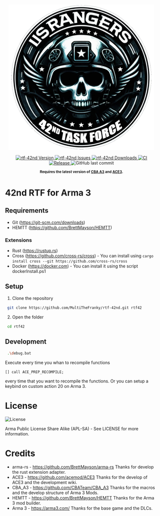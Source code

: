 <p align="center">
    <img src="./extras/logo_rtf42_ca.png" width="480">
</p>

<p align="center">
    <a href="https://github.com/MultiTheFranky/rtf-42nd/releases/latest">
        <img src="https://img.shields.io/badge/Version-0.1.0-blue.svg?style=flat-square" alt="rtf-42nd Version">
    </a>
    <a href="https://github.com/MultiTheFranky/rtf-42nd/issues">
        <img src="https://img.shields.io/github/issues-raw/MultiTheFranky/rtf-42nd.svg?style=flat-square&label=Issues" alt="rtf-42nd Issues">
    </a>
    <a href="https://github.com/MultiTheFranky/rtf-42nd/releases">
        <img src="https://img.shields.io/github/downloads/MultiTheFranky/rtf-42nd/total.svg?style=flat-square&label=Downloads" alt="rtf-42nd Downloads">
    </a>
    <a href="https://github.com/MultiTheFranky/rtf-42nd/actions/workflows/ci.yml">
        <img src="https://github.com/MultiTheFranky/rtf-42nd/actions/workflows/ci.yml/badge.svg" alt="CI">
    </a>
    <a href="https://github.com/MultiTheFranky/rtf-42nd/actions/workflows/release.yml">
        <img src="https://github.com/MultiTheFranky/rtf-42nd/actions/workflows/release.yml/badge.svg" alt="Release">
    </a>
    <img alt="GitHub last commit" src="https://img.shields.io/github/last-commit/MultiTheFranky/rtf-42nd">
</p>

<p align="center">
    <sup><strong>Requires the latest version of <a href="https://github.com/CBATeam/CBA_A3/releases">CBA A3</a> and <a href="https://github.com/acemod/ACE3/releases">ACE3</a>.<br/></strong></sup>
</p>

# 42nd RTF for Arma 3

## Requirements

-   Git (https://git-scm.com/downloads)
-   HEMTT (https://github.com/BrettMayson/HEMTT)

### Extensions
-   Rust (https://rustup.rs)
-   Cross (https://github.com/cross-rs/cross) - You can install using `cargo install cross --git https://github.com/cross-rs/cross`
-   Docker (https://docker.com) - You can install it using the script dockerInstall.ps1

## Setup

1. Clone the repository

```bash
 git clone https://github.com/MultiTheFranky/rtf-42nd.git rtf42
```

2. Open the folder

```bash
 cd rtf42
```

## Development

```bash
 .\debug.bat
```

Execute every time you whan to recompile functions

```sqf
[] call ACE_PREP_RECOMPILE;
```

every time that you want to recompile the functions.
Or you can setup a keybind on custom action 20 on Arma 3.

# License

![License](https://community.bistudio.com/wikidata/images/2/2e/Licence_APL-SA.png)

Arma Public License Share Alike (APL-SA) - See LICENSE for more information.

# Credits

- arma-rs - https://github.com/BrettMayson/arma-rs Thanks for develop the rust extension adapter.
- ACE3 - https://github.com/acemod/ACE3 Thanks for the develop of ACE3 and the development wiki.
- CBA_A3 - https://github.com/CBATeam/CBA_A3 Thanks for the macros and the develop structure of Arma 3 Mods.
- HEMTT - https://github.com/BrettMayson/HEMTT Thanks for the Arma 3 mod builder.
- Arma 3 - https://arma3.com/ Thanks for the base game and the DLCs.
